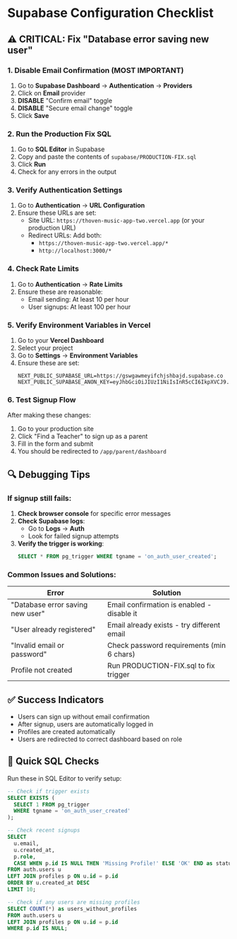 # Supabase Configuration Checklist

## ⚠️ CRITICAL: Fix "Database error saving new user"

### 1. Disable Email Confirmation (MOST IMPORTANT)
1. Go to **Supabase Dashboard** → **Authentication** → **Providers**
2. Click on **Email** provider
3. **DISABLE** "Confirm email" toggle
4. **DISABLE** "Secure email change" toggle
5. Click **Save**

### 2. Run the Production Fix SQL
1. Go to **SQL Editor** in Supabase
2. Copy and paste the contents of `supabase/PRODUCTION-FIX.sql`
3. Click **Run**
4. Check for any errors in the output

### 3. Verify Authentication Settings
1. Go to **Authentication** → **URL Configuration**
2. Ensure these URLs are set:
   - Site URL: `https://thoven-music-app-two.vercel.app` (or your production URL)
   - Redirect URLs: Add both:
     - `https://thoven-music-app-two.vercel.app/*`
     - `http://localhost:3000/*`

### 4. Check Rate Limits
1. Go to **Authentication** → **Rate Limits**
2. Ensure these are reasonable:
   - Email sending: At least 10 per hour
   - User signups: At least 100 per hour

### 5. Verify Environment Variables in Vercel
1. Go to your **Vercel Dashboard**
2. Select your project
3. Go to **Settings** → **Environment Variables**
4. Ensure these are set:
   ```
   NEXT_PUBLIC_SUPABASE_URL=https://gswgawmeyifchjshbajd.supabase.co
   NEXT_PUBLIC_SUPABASE_ANON_KEY=eyJhbGciOiJIUzI1NiIsInR5cCI6IkpXVCJ9...
   ```

### 6. Test Signup Flow
After making these changes:
1. Go to your production site
2. Click "Find a Teacher" to sign up as a parent
3. Fill in the form and submit
4. You should be redirected to `/app/parent/dashboard`

## 🔍 Debugging Tips

### If signup still fails:
1. **Check browser console** for specific error messages
2. **Check Supabase logs**:
   - Go to **Logs** → **Auth**
   - Look for failed signup attempts
3. **Verify the trigger is working**:
   ```sql
   SELECT * FROM pg_trigger WHERE tgname = 'on_auth_user_created';
   ```

### Common Issues and Solutions:

| Error | Solution |
|-------|----------|
| "Database error saving new user" | Email confirmation is enabled - disable it |
| "User already registered" | Email already exists - try different email |
| "Invalid email or password" | Check password requirements (min 6 chars) |
| Profile not created | Run PRODUCTION-FIX.sql to fix trigger |

## ✅ Success Indicators
- Users can sign up without email confirmation
- After signup, users are automatically logged in
- Profiles are created automatically
- Users are redirected to correct dashboard based on role

## 📝 Quick SQL Checks

Run these in SQL Editor to verify setup:

```sql
-- Check if trigger exists
SELECT EXISTS (
  SELECT 1 FROM pg_trigger 
  WHERE tgname = 'on_auth_user_created'
);

-- Check recent signups
SELECT 
  u.email,
  u.created_at,
  p.role,
  CASE WHEN p.id IS NULL THEN 'Missing Profile!' ELSE 'OK' END as status
FROM auth.users u
LEFT JOIN profiles p ON u.id = p.id
ORDER BY u.created_at DESC
LIMIT 10;

-- Check if any users are missing profiles
SELECT COUNT(*) as users_without_profiles
FROM auth.users u
LEFT JOIN profiles p ON u.id = p.id
WHERE p.id IS NULL;
```